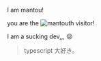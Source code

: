 I am mantou!

you are the ![mantou](https://count.getloli.com/get/@mantou?theme=asoul)th visitor!

I am a sucking dev,,, :cry:
> typescript 大好き。
